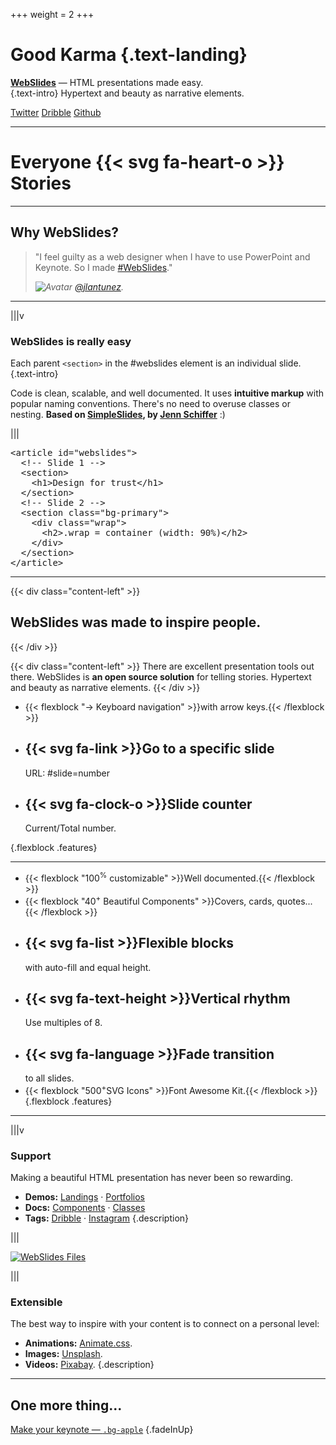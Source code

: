+++
weight = 2
+++
<!--: .wrap .aligncenter -->

# Good Karma {.text-landing}

[**WebSlides**](http://webslides.tv) &mdash; HTML presentations made easy. <br>
{.text-intro}
Hypertext and beauty as narrative elements.

[Twitter](https://twitter.com/webslides)
[Dribble](https://dribbble.com/tags/webslides)
[Github](https://github.com/webslides/webslides)

---
<!--: .wrap .fadeInUp bg=bg-black bg=aligncenter bgimage=frame|https://source.unsplash.com/OkAAx4mI2Hc/ -->

# Everyone {{< svg fa-heart-o >}} Stories

---
<!--: .wrap ..content-center -->

## **Why WebSlides?**

<blockquote>
  <p>"I feel guilty as a web designer when I have to use PowerPoint and Keynote. So I made <a href="https://twitter.com/search?q=%23webslides&amp;src=typd">#WebSlides</a>."</p>
  <p><cite> <img class="avatar-40" src="https://raw.githubusercontent.com/webslides/WebSlides/master/static/images/avatar.jpg" alt="Avatar"> <a href="http://twitter.com/jlantunez/">@jlantunez</a>.</cite></p>
</blockquote>

---
<!--: .wrap -->

|||v

### **WebSlides is really easy**
Each parent <code>&lt;section&gt;</code> in the #webslides element is an individual slide.
{.text-intro}

Code is clean, scalable, and well documented. It uses **intuitive markup** with popular naming conventions. There's no need to overuse classes or nesting. **Based on [SimpleSlides](https://github.com/jennschiffer/SimpleSlides), by [Jenn Schiffer](http://jennmoney.biz)** :)

|||

<pre>&lt;article id="webslides"&gt;
  <span class="code-comment">&lt;!-- Slide 1 --&gt;</span>
  &lt;section&gt;
    &lt;h1&gt;Design for trust&lt;/h1&gt;
  &lt;/section&gt;
  <span class="code-comment">&lt;!-- Slide 2 --&gt;</span>
  &lt;section class="bg-primary"&gt;
    &lt;div class="wrap"&gt;
      &lt;h2&gt;.wrap = container (width: 90%)&lt;/h2&gt;
    &lt;/div&gt;
  &lt;/section&gt;
&lt;/article&gt;
</pre>

---
<!--: .wrap -->

{{< div class="content-left" >}}
## WebSlides was made to inspire people.
{{< /div >}}

{{< div class="content-left" >}}
There are excellent presentation tools out there. WebSlides is **an open source solution** for telling stories. Hypertext and beauty as narrative elements.
{{< /div >}}

- {{< flexblock "<span>&rarr;</span> Keyboard navigation" >}}with arrow keys.{{< /flexblock >}}
- <div><h2>{{< svg fa-link >}}Go to a specific slide</h2>URL: #slide=number</div>
- <div><h2>{{< svg fa-clock-o >}}Slide counter</h2>Current/Total number.</div>
{.flexblock .features}

---
<!--: .wrap -->

- {{< flexblock "<span>100<sup>%</sup></span> customizable" >}}Well documented.{{< /flexblock >}}
- {{< flexblock "<span>40<sup>+</sup></span> Beautiful Components" >}}Covers, cards, quotes...{{< /flexblock >}}
- <div><h2>{{< svg fa-list >}}Flexible blocks</h2>with auto-fill and equal height.</div>
- <div><h2>{{< svg fa-text-height >}}Vertical rhythm</h2>Use multiples of 8.</div>
- <div><h2>{{< svg fa-language >}}Fade transition</h2>to all slides.</div>
- {{< flexblock "<span>500<sup>+</sup></span>SVG Icons" >}}Font Awesome Kit.{{< /flexblock >}}
{.flexblock .features}

---
<!--： .wrap -->

|||v

### Support

Making a beautiful HTML presentation has never been so rewarding.

- **Demos:** [Landings](https://webslides.tv/demos/landings) &middot; [Portfolios](https://webslides.tv/demos/portfolios.html)
- **Docs:** [Components](https://webslides.tv/demos/components.html) &middot; [Classes](https://webslides.tv/demos/classes.html)
- **Tags:** [Dribble](https://dribbble.com/tags/webslides) &middot; [Instagram](https://instagram.com/webslides)
{.description}

|||

[<img class="aligncenter" src="https://raw.githubusercontent.com/webslides/WebSlides/master/static/images/setup.png" alt="WebSlides Files">](https://github.com/webslides/webslides")

|||

### Extensible

The best way to inspire with your content is to connect on a personal level:

- **Animations:** [Animate.css](https://github.com/daneden/animate.css/).
- **Images:** [Unsplash](http://unsplash.com).
- **Videos:** [Pixabay](https://pixabay.com/en/videos).
{.description}

---
<!--: bg=bg-apple bg=aligncenter .wrap bgimage=https://webslides.tv/static/images/tim-cook.png bgpos=right-bottom -->

## One more thing...

[Make your keynote &mdash; <code>.bg-apple</code>](https://webslides.tv/demos/keynote.html)
{.fadeInUp}
